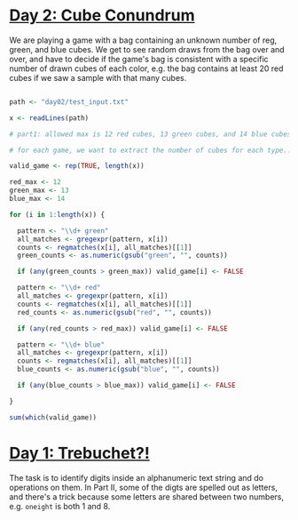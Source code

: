 

# [Day 2: Cube Conundrum](https://adventofcode.com/2023/day/2)

We are playing a game with a bag containing an unknown number of reg, green, and blue cubes. We get to see random draws from the bag over and over, and have to decide if the game's bag is consistent with a specific number of drawn cubes of each color, e.g. the bag contains at least 20 red cubes if we saw a sample with that many cubes.

```R

path <- "day02/test_input.txt"

x <- readLines(path)

# part1: allowed max is 12 red cubes, 13 green cubes, and 14 blue cubes

# for each game, we want to extract the number of cubes for each type...maybe as a data frame?

valid_game <- rep(TRUE, length(x))

red_max <- 12
green_max <- 13
blue_max <- 14

for (i in 1:length(x)) {

  pattern <- "\\d+ green"
  all_matches <- gregexpr(pattern, x[i])
  counts <- regmatches(x[i], all_matches)[[1]]
  green_counts <- as.numeric(gsub("green", "", counts))

  if (any(green_counts > green_max)) valid_game[i] <- FALSE

  pattern <- "\\d+ red"
  all_matches <- gregexpr(pattern, x[i])
  counts <- regmatches(x[i], all_matches)[[1]]
  red_counts <- as.numeric(gsub("red", "", counts))

  if (any(red_counts > red_max)) valid_game[i] <- FALSE

  pattern <- "\\d+ blue"
  all_matches <- gregexpr(pattern, x[i])
  counts <- regmatches(x[i], all_matches)[[1]]
  blue_counts <- as.numeric(gsub("blue", "", counts))

  if (any(blue_counts > blue_max)) valid_game[i] <- FALSE

}

sum(which(valid_game))

```


# [Day 1: Trebuchet?!](https://adventofcode.com/2023/day/1)

The task is to identify digits inside an alphanumeric text string and do operations on them. In Part II, some of the digts are spelled out as letters, and there's a trick because some letters are shared between two numbers, e.g. `oneight` is both 1 and 8.
